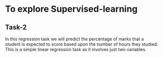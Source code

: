 # To explore Supervised-learning
## Task-2

In this regression task we will predict the percentage of
marks that a student is expected to score based upon the
number of hours they studied. This is a simple linear
regression task as it involves just two variables.
